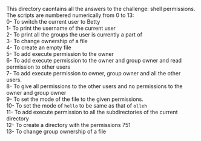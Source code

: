 This directory caontains all the answers to the challenge: shell permissions.  
The scripts are numbered numerically from 0 to 13:  
0- To switch the current user to Betty  
1- To print the username of the current user  
2- To print all the groups the user is currently a part of   
3- To change ownership of a file  
4- To create an empty file  
5- To add execute permission to the owner  
6- To add execute permission to the owner and group owner and read permission to other users  
7- To add execute permission to owner, group owner and all the other users.  
8- To give all permissions to the other users and no permissions to the owner and group owner  
9- To set the mode of the file to the given permissions.  
10- To set the mode of `hello` to be same as that of `olleh`  
11- To add execute permission to all the subdirectories of the current directory  
12- To create a directory with the permissions 751  
13- To change group ownership of a file  
